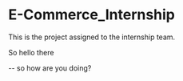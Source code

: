 # E-Commerce_Internship

This is the project assigned to the internship team.

So hello there

-- so how are you doing? 